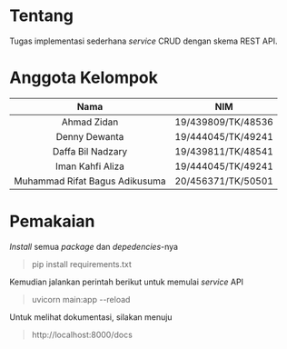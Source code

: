 # Tentang
Tugas implementasi sederhana *service* CRUD dengan skema REST API.

# Anggota Kelompok
| Nama | NIM |
| :----------------: | :--------------: |
| Ahmad Zidan | 19/439809/TK/48536 |
| Denny Dewanta | 19/444045/TK/49241  |
| Daffa Bil Nadzary | 19/439811/TK/48541  |
| Iman Kahfi Aliza | 19/444045/TK/49241  |
| Muhammad Rifat Bagus Adikusuma | 20/456371/TK/50501  |

# Pemakaian
*Install* semua *package* dan *depedencies*-nya
> pip install requirements.txt

Kemudian jalankan perintah berikut untuk memulai *service* API
> uvicorn main:app --reload

Untuk melihat dokumentasi, silakan menuju
>  http://localhost:8000/docs